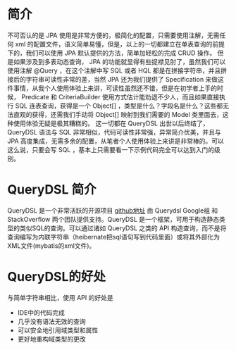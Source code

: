# 简介
不可否认的是 JPA 使用是非常方便的，极简化的配置，只需要使用注解，无需任何 xml 的配置文件，语义简单易懂，但是，以上的一切都建立在单表查询的前提下的，我们可以使用 JPA 默认提供的方法，简单加轻松的完成 CRUD 操作。
但是如果涉及到多表动态查询， JPA 的功能就显得有些捉襟见肘了，虽然我们可以使用注解 @Query ，在这个注解中写 SQL 或者 HQL 都是在拼接字符串，并且拼接后的字符串可读性非常的差，当然 JPA 还为我们提供了 Specification 来做这件事情，从我个人使用体验上来讲，可读性虽然还不错，但是在初学者上手的时候， Predicate 和 CriteriaBuilder 使用方式估计能劝退不少人，而且如果直接执行 SQL 连表查询，获得是一个 Object[] ，类型是什么？字段名是什么？这些都无法直观的获得，还需我们手动将 Object[] 映射到我们需要的 Model 类里面去，这种使用体验无疑是极其糟糕的。
这一切都在 QueryDSL 出世以后终结了， QueryDSL 语法与 SQL 非常相似，代码可读性非常强，异常简介优美，并且与 JPA 高度集成，无需多余的配置，从笔者个人使用体验上来讲是非常棒的。可以这么说，只要会写 SQL ，基本上只需要看一下示例代码完全可以达到入门的级别。

# QueryDSL 简介
QueryDSL 是一个非常活跃的开源项目 [github地址](https://github.com/querydsl/querydsl)
由 Querydsl Google组 和 StackOverflow 两个团队提供支持。QueryDSL 是一个框架，可用于构造静态类型的类似SQL的查询。可以通过诸如 QueryDSL 之类的 API 构造查询，而不是将查询编写为内联字符串（heibernate把sql语句写到代码里面）或将其外部化为XML文件(mybatis的xml文件)。

# QueryDSL的好处 
与简单字符串相比，使用 API 的好处是
- IDE中的代码完成
- 几乎没有语法无效的查询
- 可以安全地引用域类型和属性
- 更好地重构域类型的更改
